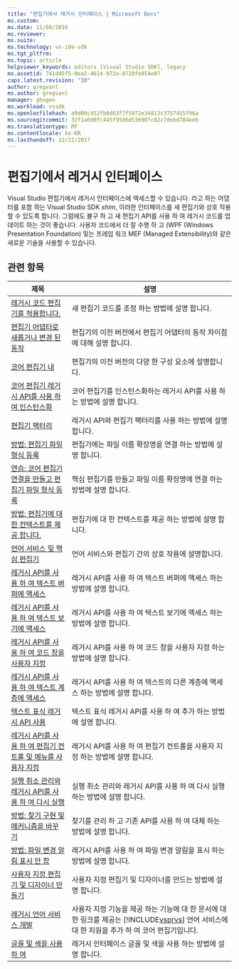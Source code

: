 ```yaml
---
title: "편집기에서 레거시 인터페이스 | Microsoft Docs"
ms.custom: 
ms.date: 11/04/2016
ms.reviewer: 
ms.suite: 
ms.technology: vs-ide-sdk
ms.tgt_pltfrm: 
ms.topic: article
helpviewer_keywords: editors [Visual Studio SDK], legacy
ms.assetid: 741d45f5-0ea3-4614-972a-8728fe054e07
caps.latest.revision: "10"
author: gregvanl
ms.author: gregvanl
manager: ghogen
ms.workload: vssdk
ms.openlocfilehash: a9d09c452fb6d03f7f5072e34813c3757455f96a
ms.sourcegitcommit: 32f1a690fc445f9586d53698fc82c7debd784eeb
ms.translationtype: MT
ms.contentlocale: ko-KR
ms.lasthandoff: 12/22/2017
---
```

# <a name="legacy-interfaces-in-the-editor"></a>편집기에서 레거시 인터페이스
Visual Studio 편집기에서 레거시 인터페이스에 액세스할 수 있습니다. 라고 하는 어댑터를 포함 하는 Visual Studio SDK *shim*, 이러한 인터페이스를 새 편집기와 상호 작용할 수 있도록 합니다. 그럼에도 불구 하 고 새 편집기 API를 사용 하 여 레거시 코드를 업데이트 하는 것이 좋습니다. 사용자 코드에서 더 잘 수행 하 고 (WPF (Windows Presentation Foundation) 및는 프레임 워크 MEF (Managed Extensibility)와 같은 새로운 기술을 사용할 수 있습니다.  
  
## <a name="related-topics"></a>관련 항목  
  
|제목|설명|  
|-----------|-----------------|  
|[레거시 코드 편집기를 적용합니다.](../extensibility/adapting-legacy-code-to-the-editor.md)|새 편집기 코드를 조정 하는 방법에 설명 합니다.|  
|[편집기 어댑터로 새롭거나 변경 된 동작](../extensibility/new-or-changed-behavior-with-editor-adapters.md)|편집기의 이전 버전에서 편집기 어댑터의 동작 차이점에 대해 설명 합니다.|  
|[코어 편집기 내](../extensibility/inside-the-core-editor.md)|편집기의 이전 버전의 다양 한 구성 요소에 설명합니다.|  
|[코어 편집기 레거시 API를 사용 하 여 인스턴스화](../extensibility/instantiating-the-core-editor-by-using-the-legacy-api.md)|코어 편집기를 인스턴스화하는 레거시 API를 사용 하는 방법에 설명 합니다.|  
|[편집기 팩터리](../extensibility/editor-factories.md)|레거시 API와 편집기 팩터리를 사용 하는 방법에 설명 합니다.|  
|[방법: 편집기 파일 형식 등록](../extensibility/how-to-register-editor-file-types.md)|편집기에는 파일 이름 확장명을 연결 하는 방법에 설명 합니다.|  
|[연습: 코어 편집기 연결을 만들고 편집기 파일 형식 등록](../extensibility/walkthrough-creating-a-core-editor-and-registering-an-editor-file-type.md)|핵심 편집기를 만들고 파일 이름 확장명에 연결 하는 방법에 설명 합니다.|  
|[방법: 편집기에 대 한 컨텍스트를 제공 합니다.](../extensibility/how-to-provide-context-for-editors.md)|편집기에 대 한 컨텍스트를 제공 하는 방법에 설명 합니다.|  
|[언어 서비스 및 핵심 편집기](../extensibility/language-services-and-the-core-editor.md)|언어 서비스와 편집기 간의 상호 작용에 설명합니다.|  
|[레거시 API를 사용 하 여 텍스트 버퍼에 액세스](../extensibility/accessing-the-text-buffer-by-using-the-legacy-api.md)|레거시 API를 사용 하 여 텍스트 버퍼에 액세스 하는 방법에 설명 합니다.|  
|[레거시 API를 사용 하 여 텍스트 보기에 액세스](../extensibility/accessing-thetext-view-by-using-the-legacy-api.md)|레거시 API를 사용 하 여 텍스트 보기에 액세스 하는 방법에 설명 합니다.|  
|[레거시 API를 사용 하 여 코드 창을 사용자 지정](../extensibility/customizing-code-windows-by-using-the-legacy-api.md)|레거시 API를 사용 하 여 코드 창을 사용자 지정 하는 방법에 설명 합니다.|  
|[레거시 API를 사용 하 여 텍스트 계층에 액세스](../extensibility/accessing-text-layers-by-using-the-legacy-api.md)|레거시 API를 사용 하 여 텍스트의 다른 계층에 액세스 하는 방법에 설명 합니다.|  
|[텍스트 표식 레거시 API 사용](../extensibility/using-text-markers-with-the-legacy-api.md)|텍스트 표식 레거시 API를 사용 하 여 추가 하는 방법에 설명 합니다.|  
|[레거시 API를 사용 하 여 편집기 컨트롤 및 메뉴를 사용자 지정](../extensibility/customizing-editor-controls-and-menus-by-using-the-legacy-api.md)|레거시 API를 사용 하 여 편집기 컨트롤을 사용자 지정 하는 방법에 설명 합니다.|  
|[실행 취소 관리와 레거시 API를 사용 하 여 다시 실행](../extensibility/managing-undo-and-redo-by-using-the-legacy-api.md)|실행 취소 관리와 레거시 API를 사용 하 여 다시 실행 하는 방법에 설명 합니다.|  
|[방법: 찾기 구현 및 메커니즘을 바꾸기](../extensibility/how-to-implement-the-find-and-replace-mechanism.md)|찾기를 관리 하 고 기존 API를 사용 하 여 대체 하는 방법에 설명 합니다.|  
|[방법: 파일 변경 알림 표시 안 함](../extensibility/how-to-suppress-file-change-notifications.md)|레거시 API를 사용 하 여 파일 변경 알림을 표시 하는 방법에 설명 합니다.|  
|[사용자 지정 편집기 및 디자이너 만들기](../extensibility/creating-custom-editors-and-designers.md)|사용자 지정 편집기 및 디자이너를 만드는 방법에 설명 합니다.|  
|[레거시 언어 서비스 개발](../extensibility/internals/developing-a-legacy-language-service.md)|사용자 지정 기능을 제공 하는 기능에 대 한 문서에 대 한 링크를 제공는 [!INCLUDE[vsprvs](../code-quality/includes/vsprvs_md.md)] 언어 서비스에 대 한 지원을 추가 하 여 코어 편집기입니다.|  
|[글꼴 및 색을 사용 하 여](../extensibility/using-fonts-and-colors.md)|레거시 인터페이스 글꼴 및 색을 사용 하는 방법에 설명 합니다.|